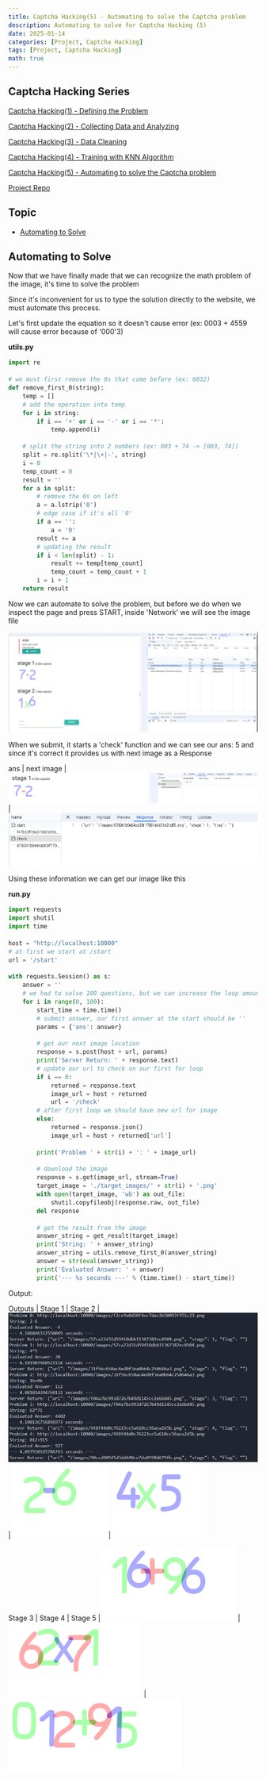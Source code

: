 ```yaml
---
title: Captcha Hacking(5) - Automating to solve the Captcha problem
description: Automating to solve for Captcha Hacking (5)
date: 2025-01-14
categories: [Project, Captcha Hacking]
tags: [Project, Captcha Hacking]
math: true
---
```


## Captcha Hacking Series

[Captcha Hacking(1) - Defining the Problem](https://hyeonukim.github.io/devblog/posts/CaptchaHacking1/)

[Captcha Hacking(2) - Collecting Data and Analyzing](https://hyeonukim.github.io/devblog/posts/CaptchaHacking2/)

[Captcha Hacking(3) - Data Cleaning](https://hyeonukim.github.io/devblog/posts/CaptchaHacking3/)

[Captcha Hacking(4) - Training with KNN Algorithm](https://hyeonukim.github.io/devblog/posts/CaptchaHacking4/)

[Captcha Hacking(5) - Automating to solve the Captcha problem](https://hyeonukim.github.io/devblog/posts/CaptchaHacking5/)

[Project Repo](https://github.com/hyeonukim/SCTF2017-Writeups)

## Topic

- [Automating to Solve](#automating-to-solve)

## Automating to Solve

Now that we have finally made that we can recognize the math problem of the image, it's time to solve the problem

Since it's inconvenient for us to type the solution directly to the website, we must automate this process.

Let's first update the equation so it doesn't cause error (ex: 0003 + 4559 will cause error because of '000'3)

**utils.py**

```python
import re

# we must first remove the 0s that come before (ex: 0032)
def remove_first_0(string):
    temp = []
    # add the operation into temp
    for i in string:
        if i == '+' or i == '-' or i == '*':
            temp.append(i)
    
    # split the string into 2 numbers (ex: 003 + 74 -> [003, 74])
    split = re.split('\*|\+|-', string)
    i = 0
    temp_count = 0
    result = ''
    for a in split:
        # remove the 0s on left
        a = a.lstrip('0')
        # edge case if it's all '0'
        if a == '':
            a = '0'
        result += a
        # updating the result
        if i < len(split) - 1:
            result += temp[temp_count]
            temp_count = temp_count + 1
        i = i + 1
    return result
```

Now we can automate to solve the problem, but before we do when we inspect the page and press START, inside 'Network' we will see the image file

![Desktop View](/assets/img/HackingCaptcha/5-img.PNG)

When we submit, it starts a 'check' function and we can see our ans: 5 and since it's correct it provides us with next image as a Response

ans | next image |
![Desktop View](/assets/img/HackingCaptcha/5-check.PNG) | ![Desktop View](/assets/img/HackingCaptcha/5-res.PNG)

Using these information we can get our image like this

**run.py** 

```python
import requests
import shutil
import time

host = "http://localhost:10000"
# at first we start at /start
url = '/start'

with requests.Session() as s:
    answer = ''
    # we had to solve 100 questions, but we can increase the loop amount
    for i in range(0, 100):
        start_time = time.time()
        # submit answer, our first answer at the start should be ''
        params = {'ans': answer}

        # get our next image location
        response = s.post(host + url, params)
        print('Server Return: ' + response.text)
        # update our url to check on our first for loop
        if i == 0:
            returned = response.text
            image_url = host + returned
            url = '/check'
        # after first loop we should have new url for image
        else:
            returned = response.json()
            image_url = host + returned['url']
            
        print('Problem ' + str(i) + ': ' + image_url)

        # download the image
        response = s.get(image_url, stream=True)
        target_image = './target_images/' + str(i) + '.png'
        with open(target_image, 'wb') as out_file:
            shutil.copyfileobj(response.raw, out_file)
        del response

        # get the result from the image
        answer_string = get_result(target_image)
        print('String: ' + answer_string)
        answer_string = utils.remove_first_0(answer_string)
        answer = str(eval(answer_string))
        print('Evaluated Answer: ' + answer) 
        print('--- %s seconds ---' % (time.time() - start_time))
```

Output:

Outputs | Stage 1 | Stage 2 | 
![Desktop View](/assets/img/HackingCaptcha/5-out.PNG) | ![Desktop View](/assets/img/HackingCaptcha/5-0.png) | ![Desktop View](/assets/img/HackingCaptcha/5-1.png)

Stage 3 | Stage 4 | Stage 5 |
![Desktop View](/assets/img/HackingCaptcha/5-2.png) | ![Desktop View](/assets/img/HackingCaptcha/5-3.png) | ![Desktop View](/assets/img/HackingCaptcha/5-4.png)